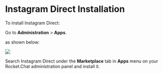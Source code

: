 # Instagram Direct Installation

To install Instagram Direct:

Go to **Administration** > **Apps**.

as shown below:

![](<../../../../.gitbook/assets/2021-11-20\_23-29-48 (1) (1) (1) (1) (12) (10) (1) (22).png>)

Search Instagram Direct under the **Marketplace** tab in **Apps** menu on your Rocket.Chat administration panel and install it.
